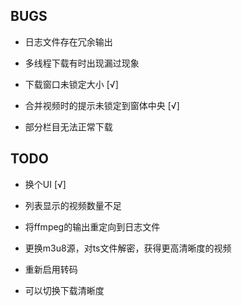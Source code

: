 ## BUGS

- 日志文件存在冗余输出

- 多线程下载有时出现漏过现象

- 下载窗口未锁定大小 [√]

- 合并视频时的提示未锁定到窗体中央 [√]

- 部分栏目无法正常下载

## TODO

- 换个UI  [√]

- 列表显示的视频数量不足

- 将ffmpeg的输出重定向到日志文件

- 更换m3u8源，对ts文件解密，获得更高清晰度的视频

- 重新启用转码

- 可以切换下载清晰度